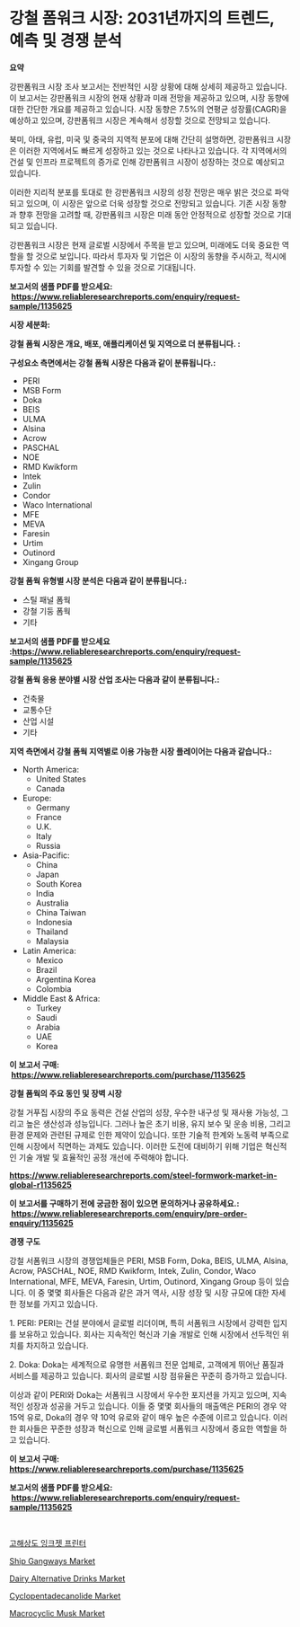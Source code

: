 <p><h1>강철 폼워크 시장: 2031년까지의 트렌드, 예측 및 경쟁 분석</h1></p><p><strong>요약</strong></p>
<p><p>강판폼워크 시장 조사 보고서는 전반적인 시장 상황에 대해 상세히 제공하고 있습니다. 이 보고서는 강판폼워크 시장의 현재 상황과 미래 전망을 제공하고 있으며, 시장 동향에 대한 간단한 개요를 제공하고 있습니다. 시장 동향은 7.5%의 연평균 성장률(CAGR)을 예상하고 있으며, 강판폼워크 시장은 계속해서 성장할 것으로 전망되고 있습니다.</p><p>북미, 아태, 유럽, 미국 및 중국의 지역적 분포에 대해 간단히 설명하면, 강판폼워크 시장은 이러한 지역에서도 빠르게 성장하고 있는 것으로 나타나고 있습니다. 각 지역에서의 건설 및 인프라 프로젝트의 증가로 인해 강판폼워크 시장이 성장하는 것으로 예상되고 있습니다.</p><p>이러한 지리적 분포를 토대로 한 강판폼워크 시장의 성장 전망은 매우 밝은 것으로 파악되고 있으며, 이 시장은 앞으로 더욱 성장할 것으로 전망되고 있습니다. 기존 시장 동향과 향후 전망을 고려할 때, 강판폼워크 시장은 미래 동안 안정적으로 성장할 것으로 기대되고 있습니다.</p><p>강판폼워크 시장은 현재 글로벌 시장에서 주목을 받고 있으며, 미래에도 더욱 중요한 역할을 할 것으로 보입니다. 따라서 투자자 및 기업은 이 시장의 동향을 주시하고, 적시에 투자할 수 있는 기회를 발견할 수 있을 것으로 기대됩니다.</p></p>
<p><strong>보고서의 샘플 PDF를 받으세요: &nbsp;<a href="https://www.reliableresearchreports.com/enquiry/request-sample/1135625">https://www.reliableresearchreports.com/enquiry/request-sample/1135625</a></strong></p>
<p><strong>시장 세분화:</strong></p>
<p><strong> 강철 폼웍 시장은 개요, 배포, 애플리케이션 및 지역으로 더 분류됩니다. :</strong></p>
<p><strong>구성요소 측면에서는 강철 폼웍 시장은 다음과 같이 분류됩니다.:</strong></p>
<p><ul><li>PERI</li><li>MSB Form</li><li>Doka</li><li>BEIS</li><li>ULMA</li><li>Alsina</li><li>Acrow</li><li>PASCHAL</li><li>NOE</li><li>RMD Kwikform</li><li>Intek</li><li>Zulin</li><li>Condor</li><li>Waco International</li><li>MFE</li><li>MEVA</li><li>Faresin</li><li>Urtim</li><li>Outinord</li><li>Xingang Group</li></ul></p>
<p><strong> 강철 폼웍 유형별 시장 분석은 다음과 같이 분류됩니다.:</strong></p>
<p><ul><li>스틸 패널 폼웍</li><li>강철 기둥 폼웍</li><li>기타</li></ul></p>
<p><strong>보고서의 샘플 PDF를 받으세요 :<a href="https://www.reliableresearchreports.com/enquiry/request-sample/1135625">https://www.reliableresearchreports.com/enquiry/request-sample/1135625</a></strong></p>
<p><strong> 강철 폼웍 응용 분야별 시장 산업 조사는 다음과 같이 분류됩니다.:</strong></p>
<p><ul><li>건축물</li><li>교통수단</li><li>산업 시설</li><li>기타</li></ul></p>
<p><strong>지역 측면에서 강철 폼웍 지역별로 이용 가능한 시장 플레이어는 다음과 같습니다.:</strong></p>
<p><ul>
    <li>
        North America:
        <ul>
            <li>United States</li>
            <li>Canada</li>
        </ul>
    </li>
    <li>
        Europe:
        <ul>
            <li>Germany</li>
            <li>France</li>
            <li>U.K.</li>
            <li>Italy</li>
            <li>Russia</li>
        </ul>
    </li>
    <li>
        Asia-Pacific:
        <ul>
            <li>China</li>
            <li>Japan</li>
            <li>South Korea</li>
            <li>India</li>
            <li>Australia</li>
            <li>China Taiwan</li>
            <li>Indonesia</li>
            <li>Thailand</li>
            <li>Malaysia</li>
        </ul>
    </li>
    <li>
        Latin America:
        <ul>
            <li>Mexico</li>
            <li>Brazil</li>
            <li>Argentina Korea</li>
            <li>Colombia</li>
        </ul>
    </li>
    <li>
        Middle East & Africa:
        <ul>
            <li>Turkey</li>
            <li>Saudi</li>
            <li>Arabia</li>
            <li>UAE</li>
            <li>Korea</li>
        </ul>
    </li>
    </ul></p>
<p><strong>이 보고서 구매: &nbsp;<a href="https://www.reliableresearchreports.com/purchase/1135625">https://www.reliableresearchreports.com/purchase/1135625</a></strong></p>
<p><strong>강철 폼웍의 주요 동인 및 장벽 시장</strong></p>
<p><p>강철 거푸집 시장의 주요 동력은 건설 산업의 성장, 우수한 내구성 및 재사용 가능성, 그리고 높은 생산성과 성능입니다. 그러나 높은 초기 비용, 유지 보수 및 운송 비용, 그리고 환경 문제와 관련된 규제로 인한 제약이 있습니다. 또한 기술적 한계와 노동력 부족으로 인해 시장에서 직면하는 과제도 있습니다. 이러한 도전에 대비하기 위해 기업은 혁신적인 기술 개발 및 효율적인 공정 개선에 주력해야 합니다.</p></p>
<p><strong><a href="https://www.reliableresearchreports.com/steel-formwork-market-in-global-r1135625">https://www.reliableresearchreports.com/steel-formwork-market-in-global-r1135625</a></strong></p>
<p><strong>이 보고서를 구매하기 전에 궁금한 점이 있으면 문의하거나 공유하세요.: &nbsp;<a href="https://www.reliableresearchreports.com/enquiry/pre-order-enquiry/1135625">https://www.reliableresearchreports.com/enquiry/pre-order-enquiry/1135625</a></strong></p>
<p><strong>경쟁 구도</strong></p>
<p><p>강철 서폼워크 시장의 경쟁업체들은 PERI, MSB Form, Doka, BEIS, ULMA, Alsina, Acrow, PASCHAL, NOE, RMD Kwikform, Intek, Zulin, Condor, Waco International, MFE, MEVA, Faresin, Urtim, Outinord, Xingang Group 등이 있습니다. 이 중 몇몇 회사들은 다음과 같은 과거 역사, 시장 성장 및 시장 규모에 대한 자세한 정보를 가지고 있습니다.</p><p>1. PERI: PERI는 건설 분야에서 글로벌 리더이며, 특히 서폼워크 시장에서 강력한 입지를 보유하고 있습니다. 회사는 지속적인 혁신과 기술 개발로 인해 시장에서 선두적인 위치를 차지하고 있습니다.</p><p>2. Doka: Doka는 세계적으로 유명한 서폼워크 전문 업체로, 고객에게 뛰어난 품질과 서비스를 제공하고 있습니다. 회사의 글로벌 시장 점유율은 꾸준히 증가하고 있습니다.</p><p>이상과 같이 PERI와 Doka는 서폼워크 시장에서 우수한 포지션을 가지고 있으며, 지속적인 성장과 성공을 거두고 있습니다. 이들 중 몇몇 회사들의 매출액은 PERI의 경우 약 15억 유로, Doka의 경우 약 10억 유로와 같이 매우 높은 수준에 이르고 있습니다. 이러한 회사들은 꾸준한 성장과 혁신으로 인해 글로벌 서폼워크 시장에서 중요한 역할을 하고 있습니다.</p></p>
<p><strong>이 보고서 구매: &nbsp; <a href="https://www.reliableresearchreports.com/purchase/1135625">https://www.reliableresearchreports.com/purchase/1135625</a></strong></p>
<p><strong>보고서의 샘플 PDF를 받으세요: &nbsp;<a href="https://www.reliableresearchreports.com/enquiry/request-sample/1135625">https://www.reliableresearchreports.com/enquiry/request-sample/1135625</a></strong><strong></strong></p>
<p>&nbsp;</p>
<p><p><a href="https://github.com/vsckjg50460/Market-Research-Report-List-1/blob/main/139030226779.md">고해상도 잉크젯 프린터</a></p><p><a href="https://github.com/abdelrhmankishk22/Market-Research-Report-List-4/blob/main/ship-gangways-market.md">Ship Gangways Market</a></p><p><a href="https://picayune-night-cbd.notion.site/Dairy-Alternative-Drinks-Market-Research-Report-Its-History-and-Forecast-2024-to-2031-507f4e73debf47d6a192d2489b1dc3e7">Dairy Alternative Drinks Market</a></p><p><a href="https://issuu.com/reportprime-2/docs/cyclopentadecanolide-market-size-2030.pptx">Cyclopentadecanolide Market</a></p><p><a href="https://issuu.com/reportprime-2/docs/macrocyclic-musk-market-size-2030.pptx">Macrocyclic Musk Market</a></p></p>